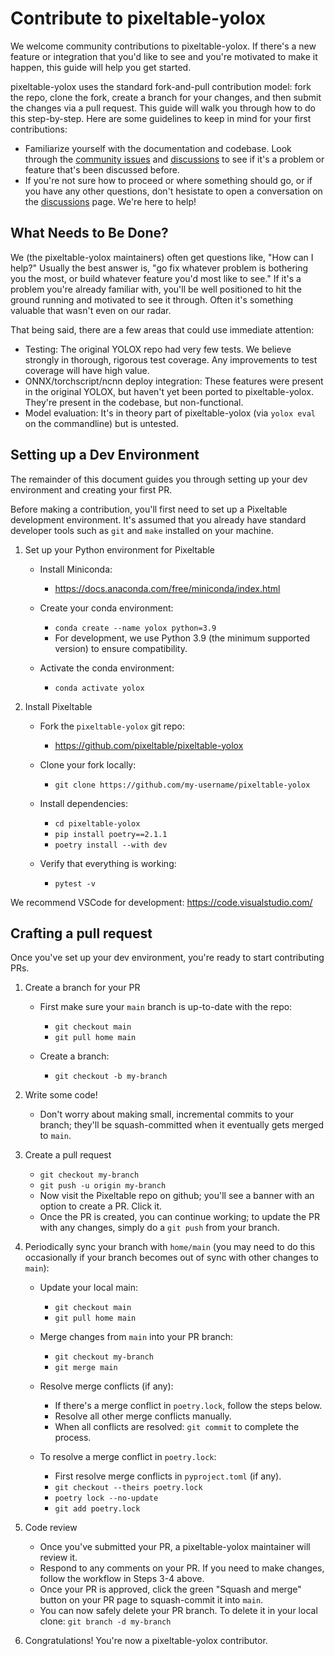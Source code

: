 # Contribute to pixeltable-yolox

We welcome community contributions to pixeltable-yolox. If there's a new feature or integration that you'd like to see
and you're motivated to make it happen, this guide will help you get started.

pixeltable-yolox uses the standard fork-and-pull contribution model: fork the repo, clone the fork, create a
branch for your changes, and then submit the changes via a pull request. This guide will walk you through how to do
this step-by-step. Here are some guidelines to keep in mind for your first contributions:

* Familiarize yourself with the documentation and codebase. Look through the
    [community issues](https://github.com/pixeltable/pixeltable-yolox/issues) and
    [discussions](https://github.com/pixeltable/pixeltable-yolox/discussions) to see if it's a problem or feature that's
    been discussed before.
* If you're not sure how to proceed or where something should go, or if you have any other questions, don't hesistate
    to open a conversation on the [discussions](https://github.com/pixeltable/pixeltable-yolox/discussions) page. We're
    here to help!

## What Needs to Be Done?

We (the pixeltable-yolox maintainers) often get questions like, "How can I help?" Usually the best answer is, "go fix
whatever problem is bothering you the most, or build whatever feature you'd most like to see." If it's a problem you're
already familiar with, you'll be well positioned to hit the ground running and motivated to see it through. Often it's
something valuable that wasn't even on our radar.

That being said, there are a few areas that could use immediate attention:

* Testing: The original YOLOX repo had very few tests. We believe strongly in thorough, rigorous test coverage. Any
    improvements to test coverage will have high value.
* ONNX/torchscript/ncnn deploy integration: These features were present in the original YOLOX, but haven't yet been
    ported to pixeltable-yolox. They're present in the codebase, but non-functional.
* Model evaluation: It's in theory part of pixeltable-yolox (via `yolox eval` on the commandline) but is untested.

## Setting up a Dev Environment

The remainder of this document guides you through setting up your dev environment and creating your first PR.

Before making a contribution, you'll first need to set up a Pixeltable development environment. It's assumed that you
already have standard developer tools such as `git` and `make` installed on your machine.

1. Set up your Python environment for Pixeltable

    * Install Miniconda:

        * <https://docs.anaconda.com/free/miniconda/index.html>

    * Create your conda environment:

        * `conda create --name yolox python=3.9`
        * For development, we use Python 3.9 (the minimum supported version) to ensure compatibility.

    * Activate the conda environment:

        * `conda activate yolox`

2. Install Pixeltable

    * Fork the `pixeltable-yolox` git repo:

        * <https://github.com/pixeltable/pixeltable-yolox>

    * Clone your fork locally:

        * `git clone https://github.com/my-username/pixeltable-yolox`

    * Install dependencies:

        * `cd pixeltable-yolox`
        * `pip install poetry==2.1.1`
        * `poetry install --with dev`

    * Verify that everything is working:

        * `pytest -v`

We recommend VSCode for development: <https://code.visualstudio.com/>

## Crafting a pull request

Once you've set up your dev environment, you're ready to start contributing PRs.

1. Create a branch for your PR

    * First make sure your `main` branch is up-to-date with the repo:

        * `git checkout main`
        * `git pull home main`

    * Create a branch:

        * `git checkout -b my-branch`

2. Write some code!

    * Don't worry about making small, incremental commits to your branch; they'll be squash-committed when it
        eventually gets merged to `main`.

3. Create a pull request

    * `git checkout my-branch`
    * `git push -u origin my-branch`
    * Now visit the Pixeltable repo on github; you'll see a banner with an option to create a PR. Click it.
    * Once the PR is created, you can continue working; to update the PR with any changes, simply do a
        `git push` from your branch.

4. Periodically sync your branch with `home/main` (you may need to do this occasionally if your branch becomes
    out of sync with other changes to `main`):

    * Update your local main:

        * `git checkout main`
        * `git pull home main`

    * Merge changes from `main` into your PR branch:

        * `git checkout my-branch`
        * `git merge main`

    * Resolve merge conflicts (if any):

        * If there's a merge conflict in `poetry.lock`, follow the steps below.
        * Resolve all other merge conflicts manually.
        * When all conflicts are resolved: `git commit` to complete the process.

    * To resolve a merge conflict in `poetry.lock`:

        * First resolve merge conflicts in `pyproject.toml` (if any).
        * `git checkout --theirs poetry.lock`
        * `poetry lock --no-update`
        * `git add poetry.lock`

5. Code review

    * Once you've submitted your PR, a pixeltable-yolox maintainer will review it.
    * Respond to any comments on your PR. If you need to make changes, follow the workflow in Steps 3-4 above.
    * Once your PR is approved, click the green "Squash and merge" button on your PR page to squash-commit it into
        `main`.
    * You can now safely delete your PR branch. To delete it in your local clone: `git branch -d my-branch`

6. Congratulations! You're now a pixeltable-yolox contributor.
